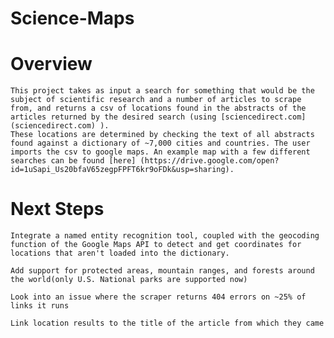# Science-Maps




# Overview

	This project takes as input a search for something that would be the 
	subject of scientific research and a number of articles to scrape from, and returns a csv of locations found in the abstracts of the articles returned by the desired search (using [sciencedirect.com] (sciencedirect.com) ). 
	These locations are determined by checking the text of all abstracts found against a dictionary of ~7,000 cities and countries. The user 
	imports the csv to google maps. An example map with a few different 
	searches can be found [here] (https://drive.google.com/open?id=1uSapi_Us20bfaV65zegpFPFT6kr9oFDk&usp=sharing).



	
# Next Steps 

	Integrate a named entity recognition tool, coupled with the geocoding function of the Google Maps API to detect and get coordinates for locations that aren't loaded into the dictionary. 

	Add support for protected areas, mountain ranges, and forests around the world(only U.S. National parks are supported now)

	Look into an issue where the scraper returns 404 errors on ~25% of links it runs

	Link location results to the title of the article from which they came


	







